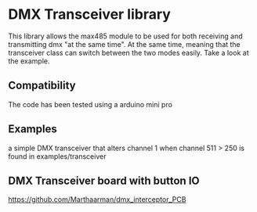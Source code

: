 # DMX Transceiver library

This library allows the max485 module to be used for both receiving and transmitting dmx "at the same time".
At the same time, meaning that the transceiver class can switch between the two modes easily. Take a look at the example.

## Compatibility
The code has been tested using a arduino mini pro

## Examples
a simple DMX transceiver that alters channel 1 when channel 511 > 250 is found in examples/transceiver

## DMX Transceiver board with button IO
https://github.com/Marthaarman/dmx_interceptor_PCB